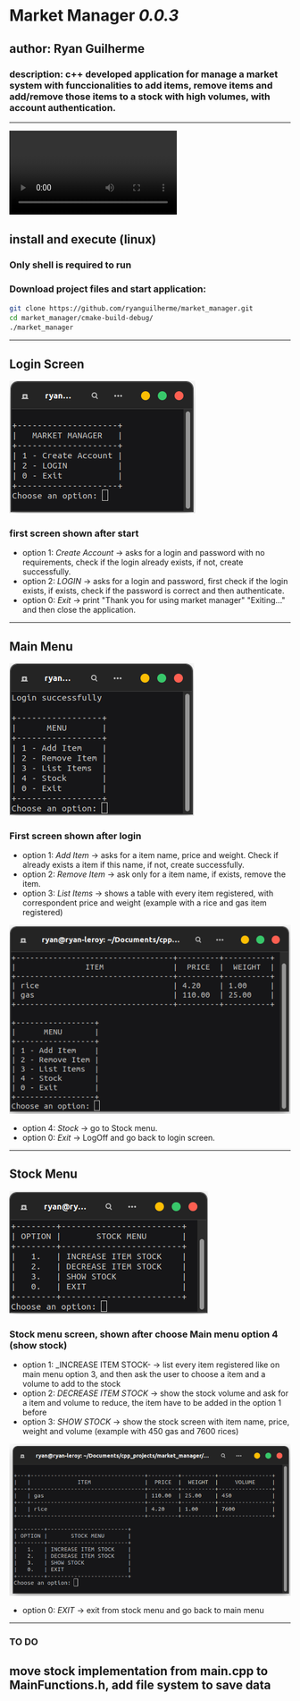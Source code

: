# **Market Manager** _0.0.3_
## author: Ryan Guilherme

### description: c++ developed application for manage a market system with funccionalities to add items, remove items and add/remove those items to a stock with high volumes, with account authentication.
<hr>

![demo video](media/market_manager_demo.mp4)

## install and execute (linux)
### Only shell is required to run
### Download project files and start application:
```bash
git clone https://github.com/ryanguilherme/market_manager.git
cd market_manager/cmake-build-debug/
./market_manager
```
<hr>

## **Login Screen**
![login screen](media/loginScreen.png)
### first screen shown after start
* option 1: _Create Account_ -> asks for a login and password with no requirements, check if the login already exists, if not, create successfully.
* option 2: _LOGIN_ -> asks for a login and password, first check if the login exists, if exists, check if the password is correct and then authenticate.
* option 0: _Exit_ -> print "Thank you for using market manager" "Exiting..." and then close the application.
<hr>

## **Main Menu**
![menu screen](media/mainMenu.png)
### First screen shown after login
* option 1: _Add Item_ -> asks for a item name, price and weight. Check if already exists a item if this name, if not, create successfully.
* option 2: _Remove Item_ -> ask only for a item name, if exists, remove the item.
* option 3: _List Items_ -> shows a table with every item registered, with correspondent price and weight (example with a rice and gas item registered)

![list items example](media/itemListScreen.png)
* option 4: _Stock_ -> go to Stock menu.
* option 0: _Exit_ -> LogOff and go back to login screen.
<hr>

## **Stock Menu**
![stock menu](media/stockMenuScreen.png)
### Stock menu screen, shown after choose **Main menu** option 4 (show stock)
* option 1: _INCREASE ITEM STOCK- -> list every item registered like on main menu option 3, and then ask the user to choose a item and a volume to add to the stock
* option 2: _DECREASE ITEM STOCK_ -> show the stock volume and ask for a item and volume to reduce, the item have to be added in the option 1 before
* option 3: _SHOW STOCK_ -> show the stock screen with item name, price, weight and volume (example with 450 gas and 7600 rices)

![show stock screen](media/showStockScreen.png)
* option 0: _EXIT_ -> exit from stock menu and go back to main menu
<hr>

### **TO DO**
## move stock implementation from main.cpp to MainFunctions.h, add file system to save data




